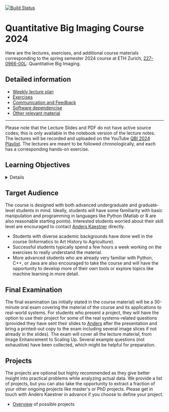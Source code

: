 [![Build Status](https://travis-ci.com/ImagingLectures/Quantitative-Big-Imaging-2024.svg?token=yKDxiqCwAHCp8qzqpcFZ&branch=main)](https://travis-ci.com/ImagingLectures/Quantitative-Big-Imaging-2024)

# Quantitative Big Imaging Course 2024

Here are the lectures, exercises, and additional course materials corresponding to the spring semester 2024 course at ETH Zurich, [227-0966-00L](http://www.vvz.ethz.ch/Vorlesungsverzeichnis/lerneinheit.view?lerneinheitId=136177&semkez=2022S&lang=en): Quantitative Big Imaging.

## Detailed information
- [Weekly lecture plan](weeklyplan2024)
- [Exercises](exercises)
- [Communication and Feedback](communication)
- [Software dependencise](dependencies)
- [Other relevant material](othermaterial)

---

Please note that the Lecture Slides and PDF do not have active source codes; this is only available in the notebook version of the lecture notes. The lectures will be recorded and uploaded on the YouTube [QBI 2024 Playlist](https://www.youtube.com/playlist?list=PLcDfeQH_rVda3rwtdP3lQe1B7KPkoIZtr). The lectures are meant to be followed chronologically, and each has a corresponding hands-on exercise.

## Learning Objectives

<details>

### General
1. Ability to compare qualitative and quantitative methods and name situations where each would be appropriate
1. Awareness of the standard process of image processing, the steps involved, and the typical order in which they take place
1. Ability to create and evaluate quantitative metrics to compare the success of different approaches/processes/workflows
1. Appreciation of automation and which steps it is most appropriate for
1. The relationship between automation and reproducibility for analysis

### Image Enhancement
1. Awareness of the function enhancement serves and the most commonly used methods
1. Knowledge of limitations and new problems created when using/overusing these techniques

### Segmentation
1. Awareness of different types of segmentation approaches and strengths of each
1. Understanding of when to use automatic methods and when they might fail

### Shape Analysis
1. Knowledge of which types of metrics are easily calculated for shapes in 2D and 3D
1. Ability to describe a physical measurement problem in terms of shape metrics
1. Awareness of standard metrics and how they are computed for arbitrary shapes

### Statistics / Big Data
1. Awareness of statistical techniques for hypothesis testing
1. Ability to design basic experiments to test a hypothesis
1. Ability to analyze and critique poorly designed imaging experiments
1. Familiarity with vocabulary, tools, and main concepts of big data
1. Awareness of the differences between normal and big data approaches
1. Ability to explain MapReduce and apply it to a simple problem

</details>

## Target Audience
The course is designed with both advanced undergraduate and graduate-level students in mind. Ideally, students will have some familiarity with basic manipulation and programming in languages like Python (Matlab or R are also reasonable starting points). Interested students worried about their skill level are encouraged to contact [Anders Kaestner](anders.kaestner@psi.ch) directly.

- Students with diverse academic backgrounds have done well in the course (Informatics to Art History to Agriculture).
- Successful students typically spend a few hours a week working on the exercises to really understand the material.
- More advanced students who are already very familiar with Python, C++, or Java are also encouraged to take the course and will have the opportunity to develop more of their own tools or explore topics like machine learning in more detail.

## Final Examination
The final examination (as initially stated in the course material) will be a 30-minute oral exam covering the material of the course and its applications to real-world systems. For students who present a project, they will have the option to use their project for some of the real systems-related questions (provided they have sent their slides to [Anders](mailto:anders.kaestner@psi.ch) after the presentation and bring a printed-out copy to the exam including several image slices if not already in the slides).  The exam will cover all the lecture material, from Image Enhancement to Scaling Up. Several example questions (not exhaustive) have been collected, which might be helpful for preparation.

## Projects
The projects are optional but highly recommended as they give better insight into practical problems while analyzing actual data. We provide a list of projects, but you can also take the opportunity to extract a fraction of your other ongoing projects like master's or PhD projects. Please get in touch with Anders Kaestner in advance if you choose to define your project.
- [Overview](projectoverview.md) of possible projects

